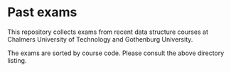 # Past exams

This repository collects exams from recent data structure courses at Chalmers University of Technology and Gothenburg University.

The exams are sorted by course code.
Please consult the above directory listing.
